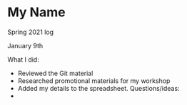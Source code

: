 # My Name
Spring 2021  log

January 9th

What I did:
- Reviewed the Git material
- Researched promotional materials for my workshop
- Added my details to the spreadsheet.
Questions/ideas:
- 
